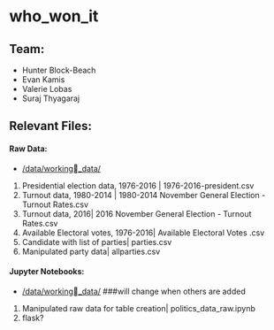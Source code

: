 # who_won_it

## Team:
- Hunter Block-Beach
- Evan Kamis
- Valerie Lobas
- Suraj Thyagaraj

## Relevant Files:

#### Raw Data:
* [/data/working_data/](data/working_data)
1. Presidential election data, 1976-2016 | 1976-2016-president.csv
2. Turnout data, 1980-2014 | 1980-2014 November General Election - Turnout Rates.csv
3. Turnout data, 2016| 2016 November General Election - Turnout Rates.csv
4. Available Electoral votes, 1976-2016| Available Electoral Votes .csv
5. Candidate with list of parties| parties.csv
6. Manipulated party data| allparties.csv

#### Jupyter Notebooks:
* [/data/working_data/](data/working_data) ###will change when others are added
1. Manipulated raw data for table creation| politics_data_raw.ipynb
2. flask?


